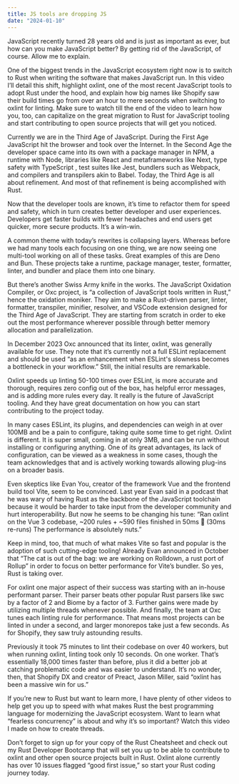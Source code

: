 ```yaml
---
title: JS tools are dropping JS
date: "2024-01-10"
---	
```


JavaScript recently turned 28 years old and is just as important as ever, but how can you make JavaScript better? By getting rid of the JavaScript, of course. Allow me to explain.

One of the biggest trends in the JavaScript ecosystem right now is to switch to Rust when writing the software that makes JavaScript run. In this video I’ll detail this shift, highlight oxlint, one of the most recent JavaScript tools to adopt Rust under the hood, and explain how big names like Shopify saw their build times go from over an hour to mere seconds when switching to oxlint for linting. Make sure to watch till the end of the video to learn how you, too, can capitalize on the great migration to Rust for JavaScript tooling and start contributing to open source projects that will get you noticed.

Currently we are in the Third Age of JavaScript. During the First Age JavaScript hit the browser and took over the Internet. In the Second Age the developer space came into its own with a package manager in NPM, a runtime with Node, libraries like React and metaframeworks like Next, type safety with TypeScript , test suites like Jest, bundlers such as Webpack, and compilers and transpilers akin to Babel. Today, the Third Age is all about refinement. And most of that refinement is being accomplished with Rust.

Now that the developer tools are known, it’s time to refactor them for speed and safety, which in turn creates better developer and user experiences. Developers get faster builds with fewer headaches and end users get quicker, more secure products. It’s a win-win.

A common theme with today’s rewrites is collapsing layers. Whereas before we had many tools each focusing on one thing, we are now seeing one multi-tool working on all of these tasks. Great examples of this are Deno and Bun. These projects take a runtime, package manager, tester, formatter, linter, and bundler and place them into one binary.

But there’s another Swiss Army knife in the works. The JavaScript Oxidation Compiler, or Oxc project, is “a collection of JavaScript tools written in Rust,” hence the oxidation moniker. They aim to make a Rust-driven parser, linter, formatter, transpiler, minifier, resolver, and VSCode extension designed for the Third Age of JavaScript. They are starting from scratch in order to eke out the most performance wherever possible through better memory allocation and parallelization.

In December 2023 Oxc announced that its linter, oxlint, was generally available for use. They note that it’s currently not a full ESLint replacement and should be used “as an enhancement when ESLint's slowness becomes a bottleneck in your workflow.” Still, the initial results are remarkable.

Oxlint speeds up linting 50-100 times over ESLint, is more accurate and thorough, requires zero config out of the box, has helpful error messages, and is adding more rules every day. It really is the future of JavaScript tooling. And they have great documentation on how you can start contributing to the project today.

In many cases ESLint, its plugins, and dependencies can weigh in at over 100MB and be a pain to configure, taking quite some time to get right. Oxlint is different. It is super small, coming in at only 3MB, and can be run without installing or configuring anything. One of its great advantages, its lack of configuration, can be viewed as a weakness in some cases, though the team acknowledges that and is actively working towards allowing plug-ins on a broader basis.

Even skeptics like Evan You, creator of the framework Vue and the frontend build tool Vite, seem to be convinced. Last year Evan said in a podcast that he was wary of having Rust as the backbone of the JavaScript toolchain because it would be harder to take input from the developer community and hurt interoperability. But now he seems to be changing his tune: “Ran oxlint on the Vue 3 codebase, ~200 rules + ~590 files finished in 50ms 🤯 (30ms re-runs) The performance is absolutely nuts.”

Keep in mind, too, that much of what makes Vite so fast and popular is the adoption of such cutting-edge tooling! Already Evan announced in October that “The cat is out of the bag: we are working on Rolldown, a rust port of Rollup” in order to focus on better performance for Vite’s bundler. So yes, Rust is taking over.

For oxlint one major aspect of their success was starting with an in-house performant parser. Their parser beats other popular Rust parsers like swc by a factor of 2 and Biome by a factor of 3. Further gains were made by utilizing multiple threads whenever possible. And finally, the team at Oxc tunes each linting rule for performance. That means most projects can be linted in under a second, and larger monorepos take just a few seconds. As for Shopify, they saw truly astounding results.

Previously it took 75 minutes to lint their codebase on over 40 workers, but when running oxlint, linting took only 10 seconds. On one worker. That’s essentially 18,000 times faster than before, plus it did a better job at catching problematic code and was easier to understand. It’s no wonder, then, that Shopify DX and creator of Preact, Jason Miller, said “oxlint has been a massive win for us.”

If you’re new to Rust but want to learn more, I have plenty of other videos to help get you up to speed with what makes Rust the best programming language for modernizing the JavaScript ecosystem. Want to learn what “fearless concurrency” is about and why it’s so important? Watch this video I made on how to create threads.

Don’t forget to sign up for your copy of the Rust Cheatsheet and check out my Rust Developer Bootcamp that will set you up to be able to contribute to oxlint and other open source projects built in Rust. Oxlint alone currently has over 10 issues flagged “good first issue,” so start your Rust coding journey today.
